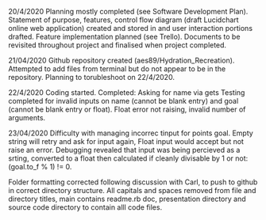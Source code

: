 20/4/2020
Planning mostly completed (see Software Development Plan). Statement of purpose, features, control flow diagram (draft Lucidchart online web application) created and stored in and user interaction portions drafted. Feature implementation planned (see Trello). Documents to be revisited throughout project and finalised when project completed.

21/04/2020
Github repository created (aes89/Hydration_Recreation). Attempted to add files from terminal but do not appear to be in the repository. Planning to torubleshoot on 22/4/2020.

22/4/2020
Coding started. Completed:
Asking for name via gets
Testing completed for invalid inputs on name (cannot be blank entry) and goal (cannot be blank entry or float). Float error not raising, invalid number of arguments.

23/04/2020
Difficulty with managing incorrec tinput for points goal. Empty string will retry and ask for input again, Float input would accept but not raise an error. Debugging revealed that input was being percieved as a srting, converted to a float then calculated if cleanly divisable by 1 or not:
 (goal.to_f % 1) != 0.

 Folder formatting corrected following discussion with Carl, to push to github in correct directory structure. All capitals and spaces removed from file and directory titles, main contains readme.rb doc, presentation directory and source code directory to contain alll code files.